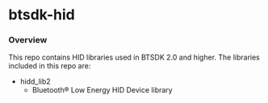 # btsdk-hid

### Overview

This repo contains HID libraries used in BTSDK 2.0 and higher. The libraries included in this repo are:

* hidd_lib2<br/>
    * Bluetooth&#174; Low Energy HID Device library<br/>
